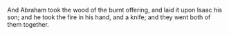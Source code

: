 And Abraham took the wood of the burnt offering, and laid it upon Isaac his son; and he took the fire in his hand, and a knife; and they went both of them together.
